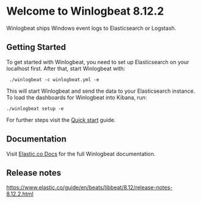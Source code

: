 # Welcome to Winlogbeat 8.12.2

Winlogbeat ships Windows event logs to Elasticsearch or Logstash.

## Getting Started

To get started with Winlogbeat, you need to set up Elasticsearch on
your localhost first. After that, start Winlogbeat with:

     ./winlogbeat -c winlogbeat.yml -e

This will start Winlogbeat and send the data to your Elasticsearch
instance. To load the dashboards for Winlogbeat into Kibana, run:

    ./winlogbeat setup -e

For further steps visit the
[Quick start](https://www.elastic.co/guide/en/beats/winlogbeat/8.12/winlogbeat-installation-configuration.html) guide.

## Documentation

Visit [Elastic.co Docs](https://www.elastic.co/guide/en/beats/winlogbeat/8.12/index.html)
for the full Winlogbeat documentation.

## Release notes

https://www.elastic.co/guide/en/beats/libbeat/8.12/release-notes-8.12.2.html
